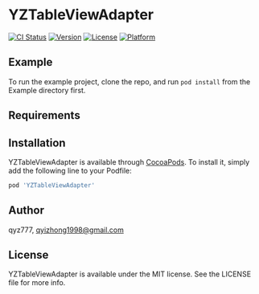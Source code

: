 # YZTableViewAdapter

[![CI Status](https://img.shields.io/travis/qyz777/YZTableViewAdapter.svg?style=flat)](https://travis-ci.org/qyz777/YZTableViewAdapter)
[![Version](https://img.shields.io/cocoapods/v/YZTableViewAdapter.svg?style=flat)](https://cocoapods.org/pods/YZTableViewAdapter)
[![License](https://img.shields.io/cocoapods/l/YZTableViewAdapter.svg?style=flat)](https://cocoapods.org/pods/YZTableViewAdapter)
[![Platform](https://img.shields.io/cocoapods/p/YZTableViewAdapter.svg?style=flat)](https://cocoapods.org/pods/YZTableViewAdapter)

## Example

To run the example project, clone the repo, and run `pod install` from the Example directory first.

## Requirements

## Installation

YZTableViewAdapter is available through [CocoaPods](https://cocoapods.org). To install
it, simply add the following line to your Podfile:

```ruby
pod 'YZTableViewAdapter'
```

## Author

qyz777, qyizhong1998@gmail.com

## License

YZTableViewAdapter is available under the MIT license. See the LICENSE file for more info.
